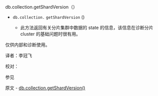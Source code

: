  [ ]()db.collection.getShardVersion（）

[]()



*   `db.collection.`  `getShardVersion` ()

       *   此方法返回有关分片集群中数据的 state 的信息，该信息在诊断分片 cluster 的基础问题时很有用。

仅供内部和诊断使用。



译者：李冠飞

校对：

 参见

原文 - [db.collection.getShardVersion()]( https://docs.mongodb.com/manual/reference/method/db.collection.getShardVersion/ )

